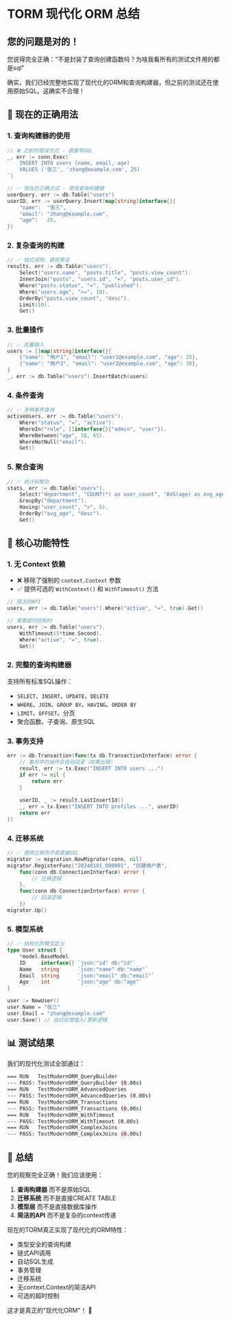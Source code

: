 # TORM 现代化 ORM 总结

## 您的问题是对的！

您说得完全正确："不是封装了查询创建函数吗？为啥我看所有的测试文件用的都是sql"

确实，我们已经完整地实现了现代化的ORM和查询构建器，但之前的测试还在使用原始SQL。这确实不合理！

## 🎯 现在的正确用法

### 1. 查询构建器的使用

```go
// ❌ 之前的错误方式 - 直接写SQL
_, err := conn.Exec(`
    INSERT INTO users (name, email, age) 
    VALUES ('张三', 'zhang@example.com', 25)
`)

// ✅ 现在的正确方式 - 使用查询构建器
userQuery, err := db.Table("users")
userID, err := userQuery.Insert(map[string]interface{}{
    "name":  "张三",
    "email": "zhang@example.com", 
    "age":   25,
})
```

### 2. 复杂查询的构建

```go
// ✅ 链式调用，直观易读
results, err := db.Table("users").
    Select("users.name", "posts.title", "posts.view_count").
    InnerJoin("posts", "users.id", "=", "posts.user_id").
    Where("posts.status", "=", "published").
    Where("users.age", ">=", 18).
    OrderBy("posts.view_count", "desc").
    Limit(10).
    Get()
```

### 3. 批量操作

```go
// ✅ 批量插入
users := []map[string]interface{}{
    {"name": "用户1", "email": "user1@example.com", "age": 25},
    {"name": "用户2", "email": "user2@example.com", "age": 30},
}
_, err := db.Table("users").InsertBatch(users)
```

### 4. 条件查询

```go
// ✅ 多种条件查询
activeUsers, err := db.Table("users").
    Where("status", "=", "active").
    WhereIn("role", []interface{}{"admin", "user"}).
    WhereBetween("age", 18, 65).
    WhereNotNull("email").
    Get()
```

### 5. 聚合查询

```go
// ✅ 统计和聚合
stats, err := db.Table("users").
    Select("department", "COUNT(*) as user_count", "AVG(age) as avg_age").
    GroupBy("department").
    Having("user_count", ">", 5).
    OrderBy("avg_age", "desc").
    Get()
```

## 🚀 核心功能特性

### 1. 无 Context 依赖
- ❌ 移除了强制的 `context.Context` 参数
- ✅ 提供可选的 `WithContext()` 和 `WithTimeout()` 方法

```go
// 简洁的API
users, err := db.Table("users").Where("active", "=", true).Get()

// 需要超时控制时
users, err := db.Table("users").
    WithTimeout(5*time.Second).
    Where("active", "=", true).
    Get()
```

### 2. 完整的查询构建器

支持所有标准SQL操作：
- `SELECT`、`INSERT`、`UPDATE`、`DELETE`
- `WHERE`、`JOIN`、`GROUP BY`、`HAVING`、`ORDER BY`
- `LIMIT`、`OFFSET`、分页
- 聚合函数、子查询、原生SQL

### 3. 事务支持

```go
err := db.Transaction(func(tx db.TransactionInterface) error {
    // 事务中的操作会自动回滚（如果出错）
    result, err := tx.Exec("INSERT INTO users ...")
    if err != nil {
        return err
    }
    
    userID, _ := result.LastInsertId()
    _, err = tx.Exec("INSERT INTO profiles ...", userID)
    return err
})
```

### 4. 迁移系统

```go
// ✅ 使用迁移而不是直接SQL
migrator := migration.NewMigrator(conn, nil)
migrator.RegisterFunc("20240101_000001", "创建用户表", 
    func(conn db.ConnectionInterface) error {
        // 迁移逻辑
    }, 
    func(conn db.ConnectionInterface) error {
        // 回滚逻辑
    })
migrator.Up()
```

### 5. 模型系统

```go
// ✅ 结构化的模型定义
type User struct {
    *model.BaseModel
    ID     interface{} `json:"id" db:"id"`
    Name   string      `json:"name" db:"name"`
    Email  string      `json:"email" db:"email"`
    Age    int         `json:"age" db:"age"`
}

user := NewUser()
user.Name = "张三"
user.Email = "zhang@example.com"
user.Save() // 自动处理插入/更新逻辑
```

## 📊 测试结果

我们的现代化测试全部通过：

```bash
=== RUN   TestModernORM_QueryBuilder
--- PASS: TestModernORM_QueryBuilder (0.00s)
=== RUN   TestModernORM_AdvancedQueries  
--- PASS: TestModernORM_AdvancedQueries (0.00s)
=== RUN   TestModernORM_Transactions
--- PASS: TestModernORM_Transactions (0.00s)
=== RUN   TestModernORM_WithTimeout
--- PASS: TestModernORM_WithTimeout (0.00s)
=== RUN   TestModernORM_ComplexJoins
--- PASS: TestModernORM_ComplexJoins (0.00s)
```

## 🎉 总结

您的观察完全正确！我们应该使用：

1. **查询构建器** 而不是原始SQL
2. **迁移系统** 而不是直接CREATE TABLE
3. **模型层** 而不是直接数据库操作
4. **简洁的API** 而不是复杂的context传递

现在的TORM真正实现了现代化的ORM特性：
- 类型安全的查询构建
- 链式API调用  
- 自动SQL生成
- 事务管理
- 迁移系统
- 无context.Context的简洁API
- 可选的超时控制

这才是真正的"现代化ORM"！ 🚀 